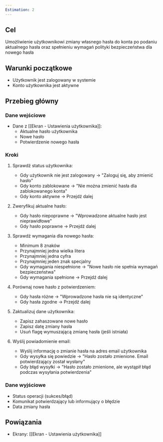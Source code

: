 ```yaml
---
Estimation: 2
---
```


## Cel

Umożliwienie użytkownikowi zmiany własnego hasła do konta po podaniu aktualnego hasła oraz spełnieniu wymagań polityki bezpieczeństwa dla nowego hasła

## Warunki początkowe

- Użytkownik jest zalogowany w systemie
- Konto użytkownika jest aktywne

## Przebieg główny

### Dane wejściowe

- Dane z [[Ekran - Ustawienia użytkownika]]:
  - Aktualne hasło użytkownika
  - Nowe hasło
  - Potwierdzenie nowego hasła

### Kroki

1. Sprawdź status użytkownika:
   - Gdy użytkownik nie jest zalogowany → "Zaloguj się, aby zmienić hasło"
   - Gdy konto zablokowane → "Nie można zmienić hasła dla zablokowanego konta"
   - Gdy konto aktywne → Przejdź dalej

2. Zweryfikuj aktualne hasło:
   - Gdy hasło niepoprawne → "Wprowadzone aktualne hasło jest nieprawidłowe"
   - Gdy hasło poprawne → Przejdź dalej

3. Sprawdź wymagania dla nowego hasła:
   - Minimum 8 znaków
   - Przynajmniej jedna wielka litera
   - Przynajmniej jedna cyfra
   - Przynajmniej jeden znak specjalny
   - Gdy wymagania niespełnione → "Nowe hasło nie spełnia wymagań bezpieczeństwa"
   - Gdy wymagania spełnione → Przejdź dalej

4. Porównaj nowe hasło z potwierdzeniem:
   - Gdy hasła różne → "Wprowadzone hasła nie są identyczne"
   - Gdy hasła zgodne → Przejdź dalej

5. Zaktualizuj dane użytkownika:
   - Zapisz zahaszowane nowe hasło
   - Zapisz datę zmiany hasła
   - Usuń flagę wymuszającą zmianę hasła (jeśli istniała)

6. Wyślij powiadomienie email:
   - Wyślij informację o zmianie hasła na adres email użytkownika
   - Gdy wysyłka się powiedzie → "Hasło zostało zmienione. Email potwierdzający został wysłany"
   - Gdy błąd wysyłki → "Hasło zostało zmienione, ale wystąpił błąd podczas wysyłania potwierdzenia"

### Dane wyjściowe

- Status operacji (sukces/błąd)
- Komunikat potwierdzający lub informujący o błędzie
- Data zmiany hasła

## Powiązania

- Ekrany: [[Ekran - Ustawienia użytkownika]]

